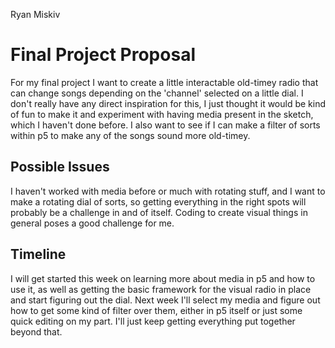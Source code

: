 Ryan Miskiv

# Final Project Proposal

For my final project I want to create a little interactable old-timey radio that can change songs depending on the 'channel' selected on a little dial. I don't really have any direct inspiration for this, I just thought it would be kind of fun to make it and experiment with having media present in the sketch, which I haven't done before. I also want to see if I can make a filter of sorts within p5 to make any of the songs sound more old-timey.

## Possible Issues

I haven't worked with media before or much with rotating stuff, and I want to make a rotating dial of sorts, so getting everything in the right spots will probably be a challenge in and of itself. Coding to create visual things in general poses a good challenge for me.

## Timeline

I will get started this week on learning more about media in p5 and how to use it, as well as getting the basic framework for the visual radio in place and start figuring out the dial.
Next week I'll select my media and figure out how to get some kind of filter over them, either in p5 itself or just some quick editing on my part. I'll just keep getting everything put together beyond that.
